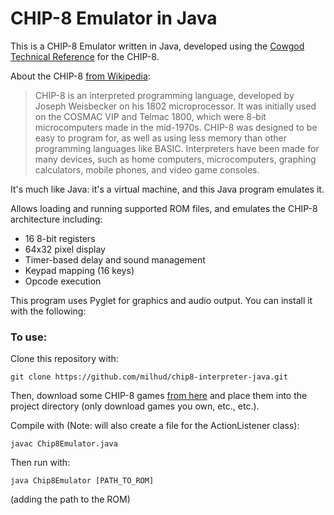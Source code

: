 # CHIP-8 Emulator in Java

This is a CHIP-8 Emulator written in Java, developed using the [Cowgod Technical Reference](https://github.com/trapexit/chip-8_documentation/blob/master/Misc/Cowgod's%20CHIP-8%20Technical%20Reference.pdf) for the CHIP-8.


About the CHIP-8 [from Wikipedia](https://en.wikipedia.org/wiki/CHIP-8):

>CHIP-8 is an interpreted programming language, developed by Joseph Weisbecker on his 1802 microprocessor. It was initially used on the COSMAC VIP and Telmac 1800, which were 8-bit microcomputers made in the mid-1970s.
>CHIP-8 was designed to be easy to program for, as well as using less memory than other programming languages like BASIC.
>Interpreters have been made for many devices, such as home computers, microcomputers, graphing calculators, mobile phones, and video game consoles.

It's much like Java: it's a virtual machine, and this Java program emulates it.

Allows loading and running supported ROM files, and emulates the CHIP-8 architecture including:

   - 16 8-bit registers
   - 64x32 pixel display
   - Timer-based delay and sound management
   - Keypad mapping (16 keys)
   - Opcode execution

This program uses Pyglet for graphics and audio output. You can install it with the following: 

### To use:

Clone this repository with:

```
git clone https://github.com/milhud/chip8-interpreter-java.git
```

Then, download some CHIP-8 games [from here](https://www.zophar.net/pdroms/chip8/chip-8-games-pack.html) and place them into the project directory (only download games you own, etc., etc.).

Compile with (Note: will also create a file for the ActionListener class):

```
javac Chip8Emulator.java
```

Then run with:

```
java Chip8Emulator [PATH_TO_ROM]
```
(adding the path to the ROM)